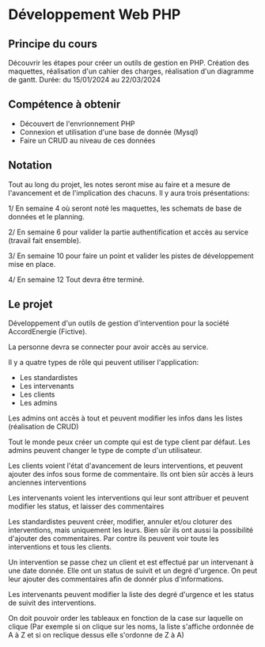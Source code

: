 # Développement Web PHP

## Principe du cours

Découvrir les étapes pour créer un outils de gestion en PHP.
Création des maquettes, réalisation d'un cahier des charges, réalisation d'un diagramme de gantt.
Durée: du 15/01/2024  au 22/03/2024

## Compétence à obtenir

- Découvert de l'envrionnement PHP
- Connexion et utilisation d'une base de donnée (Mysql)
- Faire un CRUD au niveau de ces données

## Notation

Tout au long du projet, les notes seront mise au faire et a mesure de l'avancement et de l'implication des chacuns. Il y aura trois présentations:

1/ En semaine 4 où seront noté les maquettes, les schemats de base de données et le planning.

2/ En semaine 6 pour valider la partie authentification et accès au service (travail fait ensemble).

3/ En semaine 10 pour faire un point et valider les pistes de développement mise en place.

4/ En semaine 12 Tout devra être terminé.

## Le projet

Développement d'un outils de gestion d'intervention pour la société AccordEnergie (Fictive).

La personne devra se connecter pour avoir accès au service.

Il y a quatre types de rôle qui peuvent utiliser l'application:
- Les standardistes
- Les intervenants
- Les clients
- Les admins

Les admins ont accès à tout et peuvent modifier les infos dans les listes (réalisation de CRUD)

Tout le monde peux créer un compte qui est de type client par défaut. Les admins peuvent changer le type de compte d'un utilisateur.

Les clients voient l'état d'avancement de leurs interventions, et peuvent ajouter des infos sous forme de commentaire. Ils ont bien sûr accès à leurs anciennes interventions

Les intervenants voient les interventions qui leur sont attribuer et peuvent modifier les status, et laisser des commentaires

Les standardistes peuvent créer, modifier, annuler et/ou cloturer des interventions, mais uniquement les leurs. Bien sûr ils ont aussi la possibilité d'ajouter des commentaires. Par contre ils peuvent voir toute les interventions et tous les clients.

Un intervention se passe chez un client et est effectué par un intervenant à une date donnée. Elle ont un status de suivit et un degré d'urgence. On peut leur ajouter des commentaires afin de donnér plus d'informations.

Les intervenants peuvent modifier la liste des degré d'urgence et les status de suivit des interventions.

On doit pouvoir order les tableaux en fonction de la case sur laquelle on clique (Par exemple si on clique sur les noms, la liste s'affiche ordonnée de A à Z et si on reclique dessus elle s'ordonne de Z à A)
